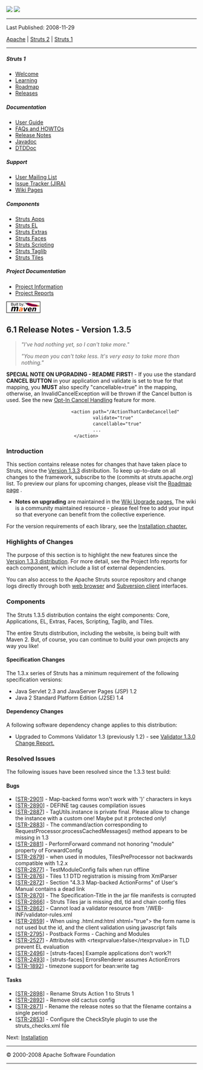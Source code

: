 <span id="bannerLeft">[![](http://www.apache.org/images/asf-logo.gif)](http://www.apache.org/)</span> <span id="bannerRight">[![](../images/struts.gif)]()</span>

------------------------------------------------------------------------

Last Published: 2008-11-29

[Apache](http://www.apache.org/) | [Struts 2](../2.x/) | [Struts 1](../1.x/)

------------------------------------------------------------------------

##### Struts 1

-   [Welcome](../index.html.md)
-   [Learning](../learning.html.md)
-   [Roadmap](../roadmap.html.md)
-   [Releases](../downloads.html.md)

##### Documentation

-   [User Guide](../userGuide/index.html.md)
-   [FAQs and HOWTOs](../faqs/index.html.md)
-   [Release Notes](../userGuide/release-notes.html.md)
-   [Javadoc](../apidocs/index.html.md)
-   [DTDDoc](../dtddoc/index.html.md)

##### Support

-   [User Mailing List](../mail.html.md)
-   [Issue Tracker (JIRA)](http://issues.apache.org/struts/)
-   [Wiki Pages](http://wiki.apache.org/struts/)

##### Components

-   [Struts Apps](../struts-apps/index.html.md)
-   [Struts EL](../struts-el/index.html.md)
-   [Struts Extras](../struts-extras/index.html.md)
-   [Struts Faces](../struts-faces/index.html.md)
-   [Struts Scripting](../struts-scripting/index.html.md)
-   [Struts Taglib](../struts-taglib/index.html.md)
-   [Struts Tiles](../struts-tiles/index.html.md)

##### Project Documentation

-   [Project Information](../project-info.html.md)
-   [Project Reports](../project-reports.html.md)

[![Built by Maven](../images/logos/maven-feather.png)](http://maven.apache.org/ "Built by Maven")

<span id="a6.1_Release_Notes_-_Version_1.3.5"></span>6.1 Release Notes - Version 1.3.5
--------------------------------------------------------------------------------------

> *"I've had nothing yet, so I can't take more."*
>
> *"You mean you can't take less. It's very easy to take more than nothing."*

**SPECIAL NOTE ON UPGRADING - README FIRST!** - If you use the standard **CANCEL BUTTON** in your application and validate is set to true for that mapping, you **MUST** also specify "cancellable=true" in the mapping, otherwise, an InvalidCancelException will be thrown if the Cancel button is used. See the new [Opt-In Cancel Handling](release-notes-1_3_1.html.md#opt-in) feature for more.

                            <action path="/ActionThatCanBeCancelled"
                                    validate="true"
                                    cancellable="true"
                                    ...
                             </action>
                        

<span id="release_notes"></span>
### <span id="Introduction"></span>Introduction

This section contains release notes for changes that have taken place to Struts, since the [Version 1.3.3](release-notes-1_3_3.html.md) distribution. To keep up-to-date on all changes to the framework, subscribe to the (commits at struts.apache.org) list. To preview our plans for upcoming changes, please visit the [Roadmap page](../roadmap.html) .

-   **Notes on upgrading** are maintained in the [Wiki Upgrade pages.](http://wiki.apache.org/struts/StrutsUpgrade) The wiki is a community maintained resource - please feel free to add your input so that everyone can benefit from the collective experience.

For the version requirements of each library, see the [Installation chapter.](installation.html.md)

<span id="Highlight"></span>
### <span id="Highlights_of_Changes"></span>Highlights of Changes

The purpose of this section is to highlight the new features since the [Version 1.3.3 distribution](release-notes-1_3_3.html.md). For more detail, see the Project Info reports for each component, which include a list of external dependencies.

You can also access to the Apache Struts source repository and change logs directly through both [web browser](http://svn.apache.org/viewcvs.cgi/struts/struts1/trunk/?root=Apache-SVN) and [Subversion client](http://www.apache.org/dev/version-control.html.md) interfaces.

### Components

The Struts 1.3.5 distribution contains the eight components: Core, Applications, EL, Extras, Faces, Scripting, Taglib, and Tiles.

The entire Struts distribution, including the website, is being built with Maven 2. But, of course, you can continue to build your own projects any way you like!

#### Specification Changes

The 1.3.x series of Struts has a minimum requirement of the following specification versions:

-   Java Servlet 2.3 and JavaServer Pages (JSP) 1.2
-   Java 2 Standard Platform Edition (J2SE) 1.4

#### Dependency Changes

A following software dependency change applies to this distribution:

-   Upgraded to Commons Validator 1.3 (previously 1.2) - see [Validator 1.3.0 Change Report.](http://jakarta.apache.org/commons/validator/changes-report.html.md)

### Resolved Issues

The following issues have been resolved since the 1.3.3 test build:

#### Bugs

-   [[STR-2901](http://issues.apache.org/struts/browse/STR-2901)] - Map-backed forms won't work with ')' characters in keys
-   [[STR-2890](http://issues.apache.org/struts/browse/STR-2890)] - DEFINE tag causes compilation issues
-   [[STR-2887](http://issues.apache.org/struts/browse/STR-2887)] - TagUtils.instance is private final. Please allow to change the instance with a custom one! Maybe put it protected only!
-   [[STR-2883](http://issues.apache.org/struts/browse/STR-2883)] - The command/action corresponding to RequestProcessor.processCachedMessages() method appears to be missing in 1.3
-   [[STR-2881](http://issues.apache.org/struts/browse/STR-2881)] - PerformForward command not honoring "module" property of ForwardConfig
-   [[STR-2879](http://issues.apache.org/struts/browse/STR-2879)] - when used in modules, TilesPreProcessor not backwards compatible with 1.2.x
-   [[STR-2877](http://issues.apache.org/struts/browse/STR-2877)] - TestModuleConfig fails when run offline
-   [[STR-2876](http://issues.apache.org/struts/browse/STR-2876)] - Tiles 1.1 DTD registration is missing from XmlParser
-   [[STR-2872](http://issues.apache.org/struts/browse/STR-2872)] - Section "4.3.3 Map-backed ActionForms" of User's Manual contains a dead link
-   [[STR-2870](http://issues.apache.org/struts/browse/STR-2870)] - The Specification-Title in the jar file manifests is corrupted
-   [[STR-2866](http://issues.apache.org/struts/browse/STR-2866)] - Struts Tiles jar is missing dtd, tld and chain config files
-   [[STR-2862](http://issues.apache.org/struts/browse/STR-2862)] - Cannot load a validator resource from '/WEB-INF/validator-rules.xml
-   [[STR-2859](http://issues.apache.org/struts/browse/STR-2859)] - When using \.html.md:html xhtml="true"\> the form name is not used but the id, and the client validation using javascript fails
-   [[STR-2795](http://issues.apache.org/struts/browse/STR-2795)] - Postback Forms - Caching and Modules
-   [[STR-2527](http://issues.apache.org/struts/browse/STR-2527)] - Attributes with \<rtexprvalue\>false\</rtexprvalue\> in TLD prevent EL evaluation
-   [[STR-2496](http://issues.apache.org/struts/browse/STR-2496)] - [struts-faces] Example applications don't work?!
-   [[STR-2493](http://issues.apache.org/struts/browse/STR-2493)] - [struts-faces] ErrorsRenderer assumes ActionErrors
-   [[STR-1892](http://issues.apache.org/struts/browse/STR-1892)] - timezone support for bean:write tag

#### Tasks

-   [[STR-2898](http://issues.apache.org/struts/browse/STR-2898)] - Rename Struts Action 1 to Struts 1
-   [[STR-2892](http://issues.apache.org/struts/browse/STR-2892)] - Remove old cactus config
-   [[STR-2871](http://issues.apache.org/struts/browse/STR-2871)] - Rename the release notes so that the filename contains a single period
-   [[STR-2853](http://issues.apache.org/struts/browse/STR-2853)] - Configure the CheckStyle plugin to use the struts\_checks.xml file

Next: [Installation](installation.html.md)

------------------------------------------------------------------------

© 2000-2008 Apache Software Foundation

------------------------------------------------------------------------



